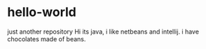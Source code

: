 # hello-world
just another repository
Hi its java, i like netbeans and intellij.
i have chocolates made of beans.
